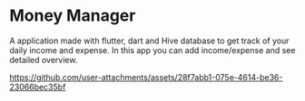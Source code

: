 # Money Manager

A application made with flutter, dart and Hive database to get track of your daily income and expense. In this app you can add income/expense and see detailed overview.


https://github.com/user-attachments/assets/28f7abb1-075e-4614-be36-23066bec35bf
